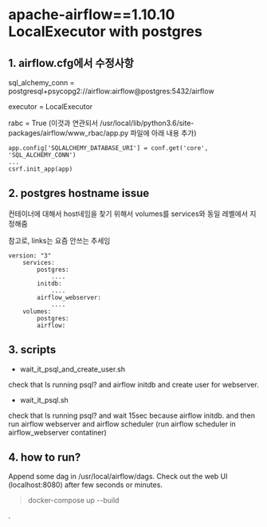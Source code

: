 # apache-airflow==1.10.10 LocalExecutor with postgres


## 1. airflow.cfg에서 수정사항



sql_alchemy_conn = postgresql+psycopg2://airflow:airflow@postgres:5432/airflow

executor = LocalExecutor

rabc = True (이것과 연관되서 /usr/local/lib/python3.6/site-packages/airflow/www_rbac/app.py 파일에 아래 내용 추가)

```
app.config['SQLALCHEMY_DATABASE_URI'] = conf.get('core', 'SQL_ALCHEMY_CONN')
...
csrf.init_app(app)
```

## 2. postgres hostname issue 

컨테이너에 대해서 host네임을 찾기 위해서 volumes를 services와 동일 레벨에서 지정해줌

참고로, links는 요즘 안쓰는 추세임
```
version: "3"
    services:
        postgres:
            ....
        initdb:
            ....
        airflow_webserver:
            ....
    volumes:
        postgres:
        airflow:
```


## 3. scripts

- wait_it_psql_and_create_user.sh

check that Is running psql? and airflow initdb and create user for webserver.

- wait_it_psql.sh

check that Is running psql? and wait 15sec because airflow initdb.
and then run airflow webserver and airflow scheduler (run airflow scheduler in airflow_webserver contatiner)


## 4. how to run?

Append some dag in /usr/local/airflow/dags. 
Check out the web UI (localhost:8080) after few seconds or minutes.
>docker-compose up --build


.